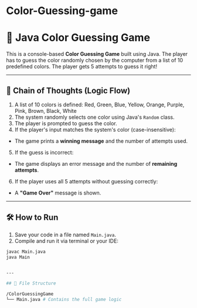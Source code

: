# Color-Guessing-game
# 🎨 Java Color Guessing Game

This is a console-based **Color Guessing Game** built using Java. The player has to guess the color randomly chosen by the computer from a list of 10 predefined colors. The player gets 5 attempts to guess it right!

---

## 🧠 Chain of Thoughts (Logic Flow)

1. A list of 10 colors is defined:
Red, Green, Blue, Yellow, Orange, Purple, Pink, Brown, Black, White
2. The system randomly selects one color using Java's `Random` class.
3. The player is prompted to guess the color.
4. If the player's input matches the system's color (case-insensitive):
- The game prints a **winning message** and the number of attempts used.
5. If the guess is incorrect:
- The game displays an error message and the number of **remaining attempts**.
6. If the player uses all 5 attempts without guessing correctly:
- A **"Game Over"** message is shown.


---

## 🛠️ How to Run

1. Save your code in a file named `Main.java`.
2. Compile and run it via terminal or your IDE:

```bash
javac Main.java
java Main


---

## 📁 File Structure

/ColorGuessingGame
└── Main.java # Contains the full game logic

